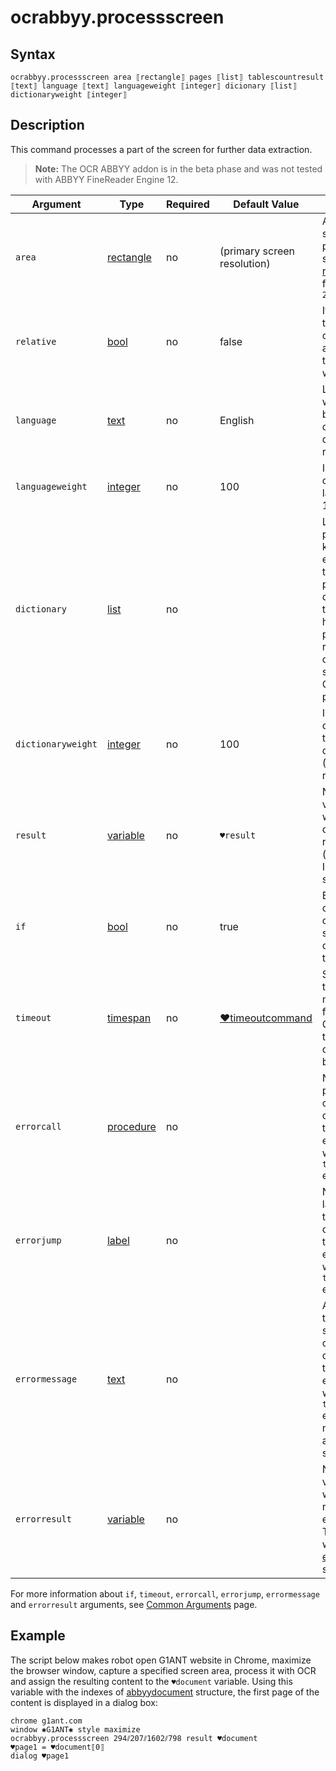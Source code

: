 # ocrabbyy.processscreen

## Syntax

```G1ANT
ocrabbyy.processscreen area ⟦rectangle⟧ pages ⟦list⟧ tablescountresult ⟦text⟧ language ⟦text⟧ languageweight ⟦integer⟧ dicionary ⟦list⟧ dictionaryweight ⟦integer⟧
```

## Description

This command processes a part of the screen for further data extraction.

> **Note:** The OCR ABBYY addon is in the beta phase and was not tested with ABBYY FineReader Engine 12.

| Argument | Type | Required | Default Value | Description |
| -------- | ---- | -------- | ------------- | ----------- |
|`area`| [rectangle](](https://manual.g1ant.com/link/G1ANT.Language/G1ANT.Language/Structures/RectangleStructure.md)) | no | (primary screen resolution) | Area of the screen to be processed specified in [rectangle](](https://manual.g1ant.com/link/G1ANT.Robot/G1ANT.Language/G1ANT.Language/Structures/RectangleStructure.md)) format, eg. `2⫽4⫽12⫽40` |
|`relative`| [bool](](https://manual.g1ant.com/link/G1ANT.Language/G1ANT.Language/Structures/BooleanStructure.md)) | no | false | If set to true, the area coordinates are relative to the active window |
|`language`| [text](](https://manual.g1ant.com/link/G1ANT.Language/G1ANT.Language/Structures/TextStructure.md)) | no | English | Language which should be considered during text recognition |
|`languageweight`| [integer](](https://manual.g1ant.com/link/G1ANT.Language/G1ANT.Language/Structures/IntegerStructure.md)) | no | 100 | Importance of the chosen language (0-100 range) |
|`dictionary`| [list](](https://manual.g1ant.com/link/G1ANT.Language/G1ANT.Language/Structures/ListStructure.md)) | no | | List of possible keywords existing in the processed document that will have higher priority than random character strings while OCR processing |
|`dictionaryweight`| [integer](](https://manual.g1ant.com/link/G1ANT.Language/G1ANT.Language/Structures/IntegerStructure.md)) | no | 100 | Importance of words in the chosen dictionary (0-100 range) |
| `result`       | [variable](](https://manual.g1ant.com/link/G1ANT.Language/G1ANT.Language/Structures/VariableStructure.md)) | no       | `♥result`                                                   | Name of a variable where the command's result (document ID) will be stored |
| `if`           | [bool](](https://manual.g1ant.com/link/G1ANT.Language/G1ANT.Language/Structures/BooleanStructure.md)) | no       | true                                                        | Executes the command only if a specified condition is true   |
| `timeout`      | [timespan](](https://manual.g1ant.com/link/G1ANT.Language/G1ANT.Language/Structures/TimeSpanStructure.md)) | no       | [♥timeoutcommand](](https://manual.g1ant.com/link/G1ANT.Language/G1ANT.Addon.Core/Variables/TimeoutCommandVariable.md)) | Specifies time in milliseconds for G1ANT.Robot to wait for the command to be executed |
| `errorcall`    | [procedure](](https://manual.g1ant.com/link/G1ANT.Language/G1ANT.Language/Structures/ProcedureStructure.md)) | no       |                                                             | Name of a procedure to call when the command throws an exception or when a given `timeout` expires |
| `errorjump`    | [label](](https://manual.g1ant.com/link/G1ANT.Language/G1ANT.Language/Structures/LabelStructure.md)) | no       |                                                             | Name of the label to jump to when the command throws an exception or when a given `timeout` expires |
| `errormessage` | [text](](https://manual.g1ant.com/link/G1ANT.Language/G1ANT.Language/Structures/TextStructure.md)) | no       |                                                             | A message that will be shown in case the command throws an exception or when a given `timeout` expires, and no `errorjump` argument is specified |
| `errorresult`  | [variable](](https://manual.g1ant.com/link/G1ANT.Language/G1ANT.Language/Structures/VariableStructure.md)) | no       |                                                             | Name of a variable that will store the returned exception. The variable will be of [error](](https://manual.g1ant.com/link/G1ANT.Language/G1ANT.Language/Structures/ErrorStructure.md)) structure  |

For more information about `if`, `timeout`, `errorcall`, `errorjump`, `errormessage` and `errorresult` arguments, see [Common Arguments](https://github.com/G1ANT-Robot/G1ANT.Manual/blob/develop/appendices/common-arguments.md) page.

## Example

The script below makes robot open G1ANT website in Chrome, maximize the browser window, capture a specified screen area, process it with OCR and assign the resulting content to the `♥document` variable. Using this variable with the indexes of [abbyydocument](https://github.com/G1ANT-Robot/G1ANT.Addon/blob/develop/G1ANT.Addon.Ocr.AbbyyFineReader/G1ANT.Addon.Ocr.AbbyyFineReader/Structures/AbbyyDocumentStructure.md) structure, the first page of the content is displayed in a dialog box:

```G1ANT
chrome g1ant.com
window ✱G1ANT✱ style maximize
ocrabbyy.processscreen 294⫽207⫽1602⫽798 result ♥document
♥page1 = ♥document⟦0⟧
dialog ♥page1
```

